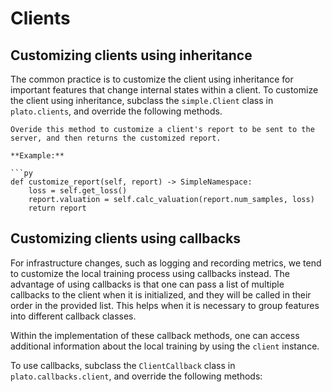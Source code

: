 # Clients

## Customizing clients using inheritance

The common practice is to customize the client using inheritance for important features that change internal states within a client. To customize the client using inheritance, subclass the `simple.Client` class in `plato.clients`, and override the following methods.

```{admonition} **customize_report(self, report)**
Overide this method to customize a client's report to be sent to the server, and then returns the customized report.

**Example:**

```py
def customize_report(self, report) -> SimpleNamespace:
    loss = self.get_loss()
    report.valuation = self.calc_valuation(report.num_samples, loss)
    return report
```

## Customizing clients using callbacks

For infrastructure changes, such as logging and recording metrics, we tend to customize the local training process using callbacks instead. The advantage of using callbacks is that one can pass a list of multiple callbacks to the client when it is initialized, and they will be called in their order in the provided list. This helps when it is necessary to group features into different callback classes.

Within the implementation of these callback methods, one can access additional information about the local training by using the `client` instance. 

To use callbacks, subclass the `ClientCallback` class in `plato.callbacks.client`, and override the following methods:

